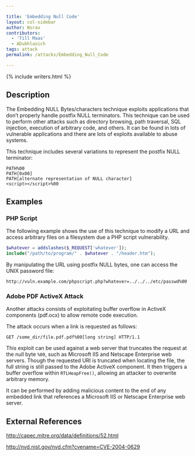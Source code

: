 ```yaml
---

title: 'Embedding Null Code'
layout: col-sidebar
author: Nsrav
contributors: 
  - 'Till Maas'
  - ADubhlaoich
tags: attack
permalink: /attacks/Embedding_Null_Code

---
```


{% include writers.html %}

## Description

The Embedding NULL Bytes/characters technique exploits applications that
don’t properly handle postfix NULL terminators. This technique can be used 
to perform other attacks such as directory browsing, path traversal, SQL 
injection, execution of arbitrary code, and others. It can be found in lots 
of vulnerable applications and there are lots of exploits available to 
abuse systems.

This technique includes several variations to represent the postfix NULL
terminator:

`PATH%00`  
`PATH[0x00]`  
`PATH[alternate representation of NULL character]`  
`<script></script>%00`  

## Examples

### PHP Script

The following example shows the use of this technique to modify a URL and 
access arbitrary files on a filesystem due a PHP script vulnerability.

```php
$whatever = addslashes($_REQUEST['whatever']);
include("/path/to/program/" . $whatever . "/header.htm");
```

By manipulating the URL using postfix NULL bytes, one can access the
UNIX password file:

`http://vuln.example.com/phpscript.php?whatever=../../../etc/passwd%00`

### Adobe PDF ActiveX Attack

Another attacks consists of exploitating buffer overflow in ActiveX components
 (pdf.ocx) to allow remote code execution.

The attack occurs when a link is requested as follows:

`GET /some_dir/file.pdf.pdf%00[long string] HTTP/1.1`  

This exploit can be used against a web server that truncates the request at 
the null byte `%00`, such as Microsoft IIS and Netscape Enterprise web servers. 
Though the requested URI is truncated when locating the file, the full string 
is still passed to the Adobe ActiveX component. It then triggers a buffer 
overflow within `RTLHeapFree()`, allowing an attacker to overwrite arbitrary
memory.

It can be performed by adding malicious content to the end of any embedded link 
that references a Microsoft IIS or Netscape Enterprise web server.  

## External References

http://capec.mitre.org/data/definitions/52.html

http://nvd.nist.gov/nvd.cfm?cvename=CVE-2004-0629
